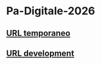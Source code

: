 # Pa-Digitale-2026

## [URL temporaneo](https://rawcdn.githack.com/PalermoHub/Pa-Digitale-2026/refs/heads/main/)

## [URL development](https://raw.githack.com/PalermoHub/Pa-Digitale-2026/refs/heads/main/)
